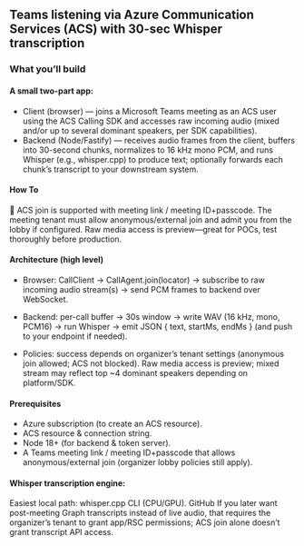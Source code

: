 ## Teams listening via Azure Communication Services (ACS) with 30-sec Whisper transcription

### What you’ll build

#### A small two-part app:
- Client (browser) — joins a Microsoft Teams meeting as an ACS user using the ACS Calling SDK and accesses raw incoming audio (mixed and/or up to several dominant speakers, per SDK capabilities).
- Backend (Node/Fastify) — receives audio frames from the client, buffers into 30-second chunks, normalizes to 16 kHz mono PCM, and runs Whisper (e.g., whisper.cpp) to produce text; optionally forwards each chunk’s transcript to your downstream system.

#### How To
🧭 ACS join is supported with meeting link / meeting ID+passcode. The meeting tenant must allow anonymous/external join and admit you from the lobby if configured. Raw media access is preview—great for POCs, test thoroughly before production. 

#### Architecture (high level)
- Browser: CallClient → CallAgent.join(locator) → subscribe to raw incoming audio stream(s) → send PCM frames to backend over WebSocket. 

- Backend: per-call buffer → 30s window → write WAV (16 kHz, mono, PCM16) → run Whisper → emit JSON { text, startMs, endMs } (and push to your endpoint if needed).
- Policies: success depends on organizer’s tenant settings (anonymous join allowed; ACS not blocked). Raw media access is preview; mixed stream may reflect top ~4 dominant speakers depending on platform/SDK. 

#### Prerequisites
- Azure subscription (to create an ACS resource).
- ACS resource & connection string.
- Node 18+ (for backend & token server).
- A Teams meeting link / meeting ID+passcode that allows anonymous/external join (organizer lobby policies still apply). 

#### Whisper transcription engine:
Easiest local path: whisper.cpp CLI (CPU/GPU). 
GitHub
If you later want post-meeting Graph transcripts instead of live audio, that requires the organizer’s tenant to grant app/RSC permissions; ACS join alone doesn’t grant transcript API access.